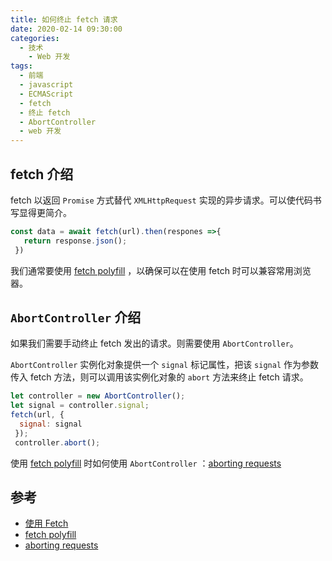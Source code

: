 ```yaml
---
title: 如何终止 fetch 请求
date: 2020-02-14 09:30:00
categories:
  - 技术
    - Web 开发
tags:
  - 前端
  - javascript
  - ECMAScript
  - fetch
  - 终止 fetch
  - AbortController
  - web 开发
---
```


## fetch 介绍
fetch 以返回 `Promise` 方式替代 `XMLHttpRequest` 实现的异步请求。可以使代码书写显得更简介。

```javascript
const data = await fetch(url).then(respones =>{
   return response.json();
 })
```
我们通常要使用 [fetch polyfill] ，以确保可以在使用 fetch 时可以兼容常用浏览器。

## `AbortController` 介绍
如果我们需要手动终止 fetch 发出的请求。则需要使用 `AbortController`。
<!-- more -->

`AbortController` 实例化对象提供一个 `signal` 标记属性，把该 `signal` 作为参数传入 fetch 方法，则可以调用该实例化对象的 `abort` 方法来终止 fetch 请求。

```javascript
let controller = new AbortController();
let signal = controller.signal;
fetch(url, {
  signal: signal
 });
 controller.abort();
```
使用 [fetch polyfill] 时如何使用 `AbortController` ：[aborting requests] 

## 参考
- [使用 Fetch]
- [fetch polyfill]
- [aborting requests]

[使用 Fetch]: https://developer.mozilla.org/zh-CN/docs/Web/API/Fetch_API/Using_Fetch
[fetch polyfill]: https://github.com/github/fetch
[aborting requests]: https://github.com/github/fetch#aborting-requests
